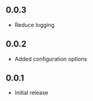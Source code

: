 <!-- https://developers.home-assistant.io/docs/add-ons/presentation#keeping-a-changelog -->

## 0.0.3

- Reduce logging

## 0.0.2

- Added configuration options

## 0.0.1

- Initial release
